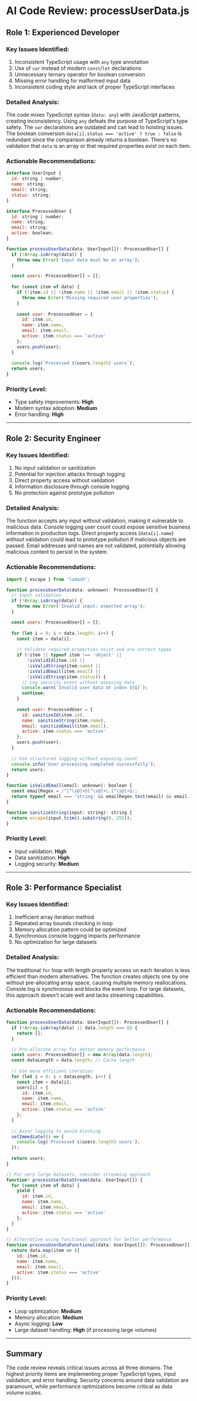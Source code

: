# AI Code Review: processUserData.js

## **Role 1: Experienced Developer**

### **Key Issues Identified:**
1. Inconsistent TypeScript usage with `any` type annotation
2. Use of `var` instead of modern `const`/`let` declarations
3. Unnecessary ternary operator for boolean conversion
4. Missing error handling for malformed input data
5. Inconsistent coding style and lack of proper TypeScript interfaces

### **Detailed Analysis:**
The code mixes TypeScript syntax (`data: any`) with JavaScript patterns, creating inconsistency. Using `any` defeats the purpose of TypeScript's type safety. The `var` declarations are outdated and can lead to hoisting issues. The boolean conversion `data[i].status === 'active' ? true : false` is redundant since the comparison already returns a boolean. There's no validation that `data` is an array or that required properties exist on each item.

### **Actionable Recommendations:**
```javascript
interface UserInput {
  id: string | number;
  name: string;
  email: string;
  status: string;
}

interface ProcessedUser {
  id: string | number;
  name: string;
  email: string;
  active: boolean;
}

function processUserData(data: UserInput[]): ProcessedUser[] {
  if (!Array.isArray(data)) {
    throw new Error('Input data must be an array');
  }

  const users: ProcessedUser[] = [];
  
  for (const item of data) {
    if (!item.id || !item.name || !item.email || !item.status) {
      throw new Error('Missing required user properties');
    }
    
    const user: ProcessedUser = {
      id: item.id,
      name: item.name,
      email: item.email,
      active: item.status === 'active'
    };
    users.push(user);
  }
  
  console.log(`Processed ${users.length} users`);
  return users;
}
```

### **Priority Level:**
- Type safety improvements: **High**
- Modern syntax adoption: **Medium**
- Error handling: **High**

---

## **Role 2: Security Engineer**

### **Key Issues Identified:**
1. No input validation or sanitization
2. Potential for injection attacks through logging
3. Direct property access without validation
4. Information disclosure through console logging
5. No protection against prototype pollution

### **Detailed Analysis:**
The function accepts any input without validation, making it vulnerable to malicious data. Console logging user count could expose sensitive business information in production logs. Direct property access (`data[i].name`) without validation could lead to prototype pollution if malicious objects are passed. Email addresses and names are not validated, potentially allowing malicious content to persist in the system.

### **Actionable Recommendations:**
```javascript
import { escape } from 'lodash';

function processUserData(data: unknown): ProcessedUser[] {
  // Input validation
  if (!Array.isArray(data)) {
    throw new Error('Invalid input: expected array');
  }

  const users: ProcessedUser[] = [];
  
  for (let i = 0; i < data.length; i++) {
    const item = data[i];
    
    // Validate required properties exist and are correct types
    if (!item || typeof item !== 'object' || 
        !isValidId(item.id) || 
        !isValidString(item.name) || 
        !isValidEmail(item.email) || 
        !isValidString(item.status)) {
      // Log security event without exposing data
      console.warn(`Invalid user data at index ${i}`);
      continue;
    }
    
    const user: ProcessedUser = {
      id: sanitizeId(item.id),
      name: sanitizeString(item.name),
      email: sanitizeEmail(item.email),
      active: item.status === 'active'
    };
    users.push(user);
  }
  
  // Use structured logging without exposing count
  console.info('User processing completed successfully');
  return users;
}

function isValidEmail(email: unknown): boolean {
  const emailRegex = /^[^\s@]+@[^\s@]+\.[^\s@]+$/;
  return typeof email === 'string' && emailRegex.test(email) && email.length <= 254;
}

function sanitizeString(input: string): string {
  return escape(input.trim().substring(0, 255));
}
```

### **Priority Level:**
- Input validation: **High**
- Data sanitization: **High**
- Logging security: **Medium**

---

## **Role 3: Performance Specialist**

### **Key Issues Identified:**
1. Inefficient array iteration method
2. Repeated array bounds checking in loop
3. Memory allocation pattern could be optimized
4. Synchronous console logging impacts performance
5. No optimization for large datasets

### **Detailed Analysis:**
The traditional `for` loop with length property access on each iteration is less efficient than modern alternatives. The function creates objects one by one without pre-allocating array space, causing multiple memory reallocations. Console.log is synchronous and blocks the event loop. For large datasets, this approach doesn't scale well and lacks streaming capabilities.

### **Actionable Recommendations:**
```javascript
function processUserData(data: UserInput[]): ProcessedUser[] {
  if (!Array.isArray(data) || data.length === 0) {
    return [];
  }

  // Pre-allocate array for better memory performance
  const users: ProcessedUser[] = new Array(data.length);
  const dataLength = data.length; // Cache length
  
  // Use more efficient iteration
  for (let i = 0; i < dataLength; i++) {
    const item = data[i];
    users[i] = {
      id: item.id,
      name: item.name,
      email: item.email,
      active: item.status === 'active'
    };
  }
  
  // Async logging to avoid blocking
  setImmediate(() => {
    console.log(`Processed ${users.length} users`);
  });
  
  return users;
}

// For very large datasets, consider streaming approach
function* processUserDataStream(data: UserInput[]) {
  for (const item of data) {
    yield {
      id: item.id,
      name: item.name,
      email: item.email,
      active: item.status === 'active'
    };
  }
}

// Alternative using functional approach for better performance
function processUserDataFunctional(data: UserInput[]): ProcessedUser[] {
  return data.map(item => ({
    id: item.id,
    name: item.name,
    email: item.email,
    active: item.status === 'active'
  }));
}
```

### **Priority Level:**
- Loop optimization: **Medium**
- Memory allocation: **Medium**
- Async logging: **Low**
- Large dataset handling: **High** (if processing large volumes)

---

## **Summary**
The code review reveals critical issues across all three domains. The highest priority items are implementing proper TypeScript types, input validation, and error handling. Security concerns around data validation are paramount, while performance optimizations become critical as data volume scales.
